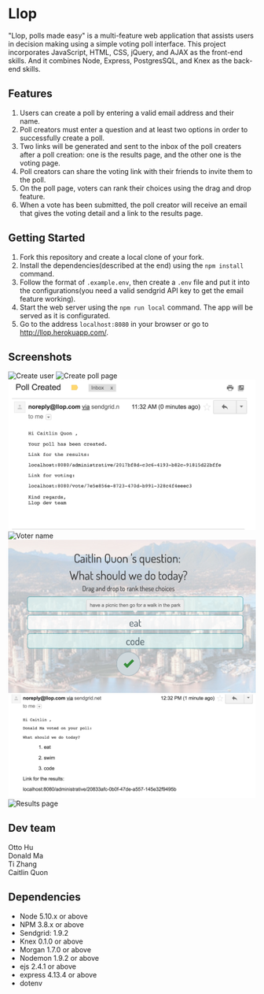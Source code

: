 # Llop
"Llop, polls made easy" is a multi-feature web application that assists users in decision making using a simple voting poll interface. This project incorporates JavaScript, HTML, CSS, jQuery, and AJAX as the front-end skills. And it combines Node, Express, PostgresSQL, and Knex as the  back-end skills. 

## Features
1. Users can create a poll by entering a valid email address and their name.
2. Poll creators must enter a question and at least two options in order to successfully create a poll.
3. Two links will be generated and sent to the inbox of the poll creaters after a poll creation: one is the results page, and the other one is the voting page.
4. Poll creators can share the voting link with their friends to invite them to the poll.
5. On the poll page, voters can rank their choices using the drag and drop feature.
6. When a vote has been submitted, the poll creator will receive an email that gives the voting detail and a link to the results page.

## Getting Started 
1. Fork this repository and create a local clone of your fork.
2. Install the dependencies(described at the end) using the `npm install` command.
3. Follow the format of `.example.env`, then create a `.env` file and put it into the configurations(you need a valid sendgrid API key to get the email feature working).
3. Start the web server using the `npm run local` command. The app will be served as it is configurated.
4. Go to the address `localhost:8080` in your browser or go to <http://llop.herokuapp.com/>.

## Screenshots
![Create user](https://github.com/aWildOtto/llop/blob/master/docs/createUser.png)
![Create poll page](https://github.com/aWildOtto/llop/blob/master/docs/createPoll.png)
![Create poll email](https://github.com/aWildOtto/llop/blob/master/docs/createPollEmail.png)
![Voter name](https://github.com/aWildOtto/llop/blob/master/docs/voterName.png)
![Voting page](https://github.com/aWildOtto/llop/blob/master/docs/votingPage.png)
![Voting email](https://github.com/aWildOtto/llop/blob/master/docs/votingEmail.png)
![Results page](https://github.com/aWildOtto/llop/blob/master/docs/resultsPage.png)

## Dev team
Otto Hu  
Donald Ma  
Ti Zhang  
Caitlin Quon

## Dependencies
- Node 5.10.x or above
- NPM 3.8.x or above
- Sendgrid: 1.9.2 
- Knex 0.1.0 or above
- Morgan 1.7.0 or above
- Nodemon 1.9.2 or above
- ejs 2.4.1 or above
- express 4.13.4 or above
- dotenv
